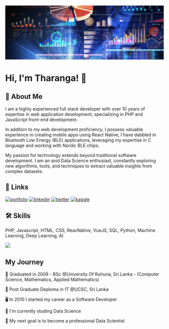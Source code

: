 <p>
  <img src="https://github.com/tharangachaminda/tharangachaminda/blob/main/git_el.jpg" />
</p>

# Hi, I'm Tharanga! 👋


## 🚀 About Me
I am a highly experienced full stack developer with over 10 years of expertise in web application development, specializing in PHP and JavaScript front-end development.

In addition to my web development proficiency, I possess valuable experience in creating mobile apps using React Native, I have dabbled in Bluetooth Low Energy (BLE) applications, leveraging my expertise in C language and working with Nordic BLE chips.

My passion for technology extends beyond traditional software development. I am an avid Data Science enthusiast, constantly exploring new algorithms, tools, and techniques to extract valuable insights from complex datasets.

## 🔗 Links
[![portfolio](https://img.shields.io/badge/my_portfolio-000?style=for-the-badge&logo=ko-fi&logoColor=white)](https://github.com/tharangachaminda)
[![linkedin](https://img.shields.io/badge/linkedin-0A66C2?style=for-the-badge&logo=linkedin&logoColor=white)](https://www.linkedin.com/in/tharangachaminda/)
[![twitter](https://img.shields.io/badge/twitter-1DA1F2?style=for-the-badge&logo=twitter&logoColor=white)](https://twitter.com/TharangaChami)
[![kaggle](https://img.shields.io/badge/kaggle-blue?style=for-the-badge&logo=kaggle&logoColor=white)](https://www.kaggle.com/tharanganandasena)


## 🛠 Skills
PHP, Javascript, HTML, CSS, ReacNative, VueJS, SQL, Python, Machine Learning, Deep Learning, AI
<br/>
<p>
  <img src="https://skillicons.dev/icons?i=php,js,html,css,react,vue,mysql,python,ai" />
</p>


## My Journey
🏫 Graduated in 2009 - BSc @University Of Ruhuna, Sri Lanka - (Computer Science, Mathematics, Applied Mathematics)

🏫 Post Graduate Deploma in IT @UCSC, Sri Lanka

🖥️ In 2010 I started my career as a Software Developer

🧠 I'm currently studing Data Science

🎯 My next goal is to become a professional Data Scientist
